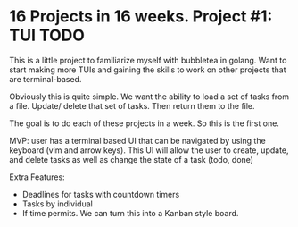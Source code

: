 # 16 Projects in 16 weeks. Project #1: TUI TODO

This is a little project to familiarize myself with bubbletea in golang. Want to start making more TUIs and gaining the skills to work on other projects that are terminal-based. 

Obviously this is quite simple. We want the ability to load a set of tasks from a file. Update/ delete that set of tasks. Then return them to the file. 

The goal is to do each of these projects in a week. So this is the first one. 

MVP:
user has a terminal based UI that can be navigated by using the keyboard (vim and arrow keys). This UI will allow the user to create, update, and delete tasks as well as change the state of a task (todo, done)

Extra Features:
- Deadlines for tasks with countdown timers
- Tasks by individual
- If time permits. We can turn this into a Kanban style board. 
